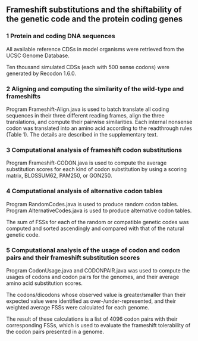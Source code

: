 ## Frameshift substitutions and the shiftability of the genetic code and the protein coding genes

### 1	Protein and coding DNA sequences 

All available reference CDSs in model organisms were retrieved from the UCSC Genome Database. 

Ten thousand simulated CDSs (each with 500 sense codons) were generated by Recodon 1.6.0. 

### 2	Aligning and computing the similarity of the wild-type and frameshifts

Program Frameshift-Align.java is used to batch translate all coding sequences in their three different reading frames, align the three translations, and compute their pairwise similarities. Each internal nonsense codon was translated into an amino acid according to the readthrough rules (Table 1). The details are described in the supplementary text.

### 3 Computational analysis of frameshift codon substitutions

Program Frameshift-CODON.java is used to compute the average substitution scores for each kind of codon substitution by using a scoring matrix, BLOSSUM62, PAM250, or GON250. 

### 4	Computational analysis of alternative codon tables

Program RandomCodes.java is used to produce random codon tables.
Program AlternativeCodes.java is used to produce alternative codon tables.

The sum of FSSs for each of the random or compatible genetic codes was computed and sorted ascendingly and compared with that of the natural genetic code. 

### 5	Computational analysis of the usage of codon and codon pairs and their frameshift substitution scores
Program CodonUsage.java and CODONPAIR.java was used to compute the usages of codons and codon pairs for the genomes, and their average amino acid substitution scores. 

The codons/dicodons whose observed value is greater/smaller than their expected value were identified as over-/under-represented, and their weighted average FSSs were calculated for each genome.

The result of these calculations is a list of 4096 codon pairs with their corresponding FSSs, which is used to evaluate the frameshift tolerability of the codon pairs presented in a genome.
